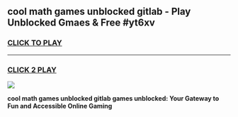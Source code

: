 
## cool math games unblocked gitlab - Play Unblocked Gmaes & Free #yt6xv
<h3>
<a href="https://premium.freeplayer.one?title=cool_math_games_unblocked_gitlab&ref=01M">CLICK TO PLAY</a></h3>
<hr>

<h3>
<a href="https://premium.freeplayer.one?title=cool_math_games_unblocked_gitlab&ref=01M">CLICK 2 PLAY</a>
  
</h3>

<a href="https://premium.freeplayer.one?title=cool_math_games_unblocked_gitlab&ref=01M"><img src="https://clearcache.store/games.png"></a>


**cool math games unblocked gitlab games unblocked: Your Gateway to Fun and Accessible Online Gaming**
